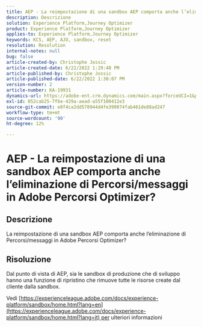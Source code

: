 ```yaml
---
title: AEP - La reimpostazione di una sandbox AEP comporta anche l’eliminazione di Percorsi/messaggi in Adobe Percorsi Optimizer?
description: Descrizione
solution: Experience Platform,Journey Optimizer
product: Experience Platform,Journey Optimizer
applies-to: Experience Platform,Journey Optimizer
keywords: KCS, AEP, AJO, sandbox, reset
resolution: Resolution
internal-notes: null
bug: false
article-created-by: Christophe Jossic
article-created-date: 6/22/2022 1:29:48 PM
article-published-by: Christophe Jossic
article-published-date: 6/22/2022 1:30:07 PM
version-number: 2
article-number: KA-19931
dynamics-url: https://adobe-ent.crm.dynamics.com/main.aspx?forceUCI=1&pagetype=entityrecord&etn=knowledgearticle&id=8cc5b95d-2ff2-ec11-bb3d-6045bd0158c7
exl-id: 052cab25-7f6e-429a-aead-a55f100412e3
source-git-commit: e8f4ca2dd578944d4fe399074fab461de88ad247
workflow-type: tm+mt
source-wordcount: '90'
ht-degree: 12%

---
```


# AEP - La reimpostazione di una sandbox AEP comporta anche l’eliminazione di Percorsi/messaggi in Adobe Percorsi Optimizer?

## Descrizione

La reimpostazione di una sandbox AEP comporta anche l’eliminazione di Percorsi/messaggi in Adobe Percorsi Optimizer?

## Risoluzione


Dal punto di vista di AEP, sia le sandbox di produzione che di sviluppo hanno una funzione di ripristino che rimuove tutte le risorse create dal cliente dalla sandbox.

Vedi [https://experienceleague.adobe.com/docs/experience-platform/sandbox/home.html?lang=en](https://experienceleague.adobe.com/docs/experience-platform/sandbox/home.html?lang=it) per ulteriori informazioni

